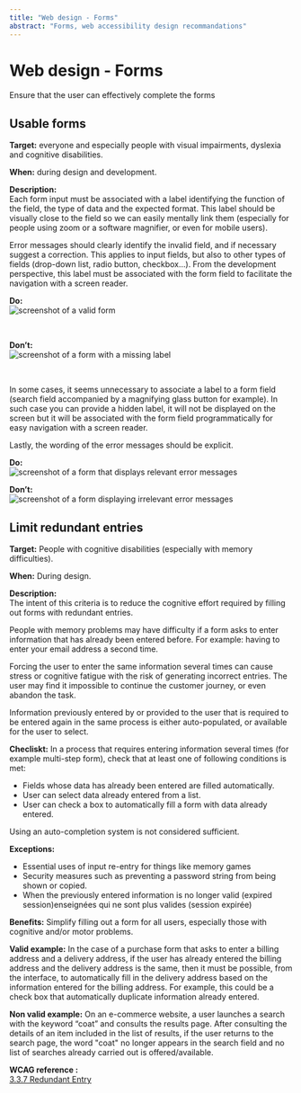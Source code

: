 ```yaml
---
title: "Web design - Forms"
abstract: "Forms, web accessibility design recommandations"
---
```


# Web design - Forms

<p class="lead">Ensure that the user can effectively complete the forms</p>




## Usable forms

**Target:** everyone and especially people with visual impairments, dyslexia and cognitive disabilities.  

**When:** during design and development.

**Description:**  
Each form input must be associated with a label identifying the function of the field, the type of data and the expected format. This label should be visually close to the field so we can easily mentally link them (especially for people using zoom or a software magnifier, or even for mobile users). 

Error messages should clearly identify the invalid field, and if necessary suggest a correction. This applies to input fields, but also to other types of fields (drop-down list, radio button, checkbox…). From the development perspective, this label must be associated with the form field to facilitate the navigation with a screen reader.

**Do:**  
![screenshot of a valid form](../../images/formulaire.png)
  
&nbsp;

**Don’t:**  
![screenshot of a form with a missing label](../../images/formulaire2.png)

&nbsp;

In some cases, it seems unnecessary to associate a label to a form field (search field accompanied by a magnifying glass button for example). In such case you can provide a hidden label, it will not be displayed on the screen but it will be associated with the form field programmatically for easy navigation with a screen reader.

Lastly, the wording of the error messages should be explicit.

**Do:**  
![screenshot of a form that displays relevant error messages](../../images/formulaire-ok.png)  

**Don’t:**  
![screenshot of a form displaying irrelevant error messages](../../images/formulaire-ko.png)

## Limit redundant entries

**Target:**  People with cognitive disabilities (especially with memory difficulties).

**When:** During design.

**Description:**  
The intent of this criteria is to reduce the cognitive effort required by filling out forms with redundant entries.

People with memory problems may have difficulty if a form asks to enter information that has already been entered before. For example: having to enter your email address a second time.
 
Forcing the user to enter the same information several times can cause stress or cognitive fatigue with the risk of generating incorrect entries.
The user may find it impossible to continue the customer journey, or even abandon the task.

Information previously entered by or provided to the user that is required to be entered again in the same process is either auto-populated, or available for the user to select.

**Checliskt:**
In a process that requires entering information several times (for example multi-step form), check that at least one of following conditions is met:

* Fields whose data has already been entered are filled automatically.
* User can select data already entered from a list.
* User can check a box to automatically fill a form with data already entered.

Using an auto-completion system is not considered sufficient.

**Exceptions:**
* Essential uses of input re-entry for things like memory games
* Security measures such as preventing a password string from being shown or copied. 
* When the previously entered information is no longer valid (expired session)enseignées qui ne sont plus valides (session expirée)

**Benefits:**
Simplify filling out a form for all users, especially those with cognitive and/or motor problems.

**Valid example:**
In the case of a purchase form that asks to enter a billing address and a delivery address, if the user has already entered the billing address and the delivery address is the same, then it must be possible, from the interface, to automatically fill in the delivery address based on the information entered for the billing address. For example, this could be a check box that automatically duplicate information already entered.

**Non valid example:**
On an e-commerce website, a user launches a search with the keyword “coat” and consults the results page. After consulting the details of an item included in the list of results, if the user returns to the search page, the word "coat" no longer appears in the search field and no list of searches already carried out is offered/available.

**<abbr>WCAG reference</abbr> :**  
<a href=https://www.w3.org/WAI/WCAG22/Understanding/redundant-entry>3.3.7 Redundant Entry</a>